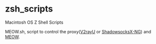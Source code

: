 # zsh_scripts
Macintosh OS Z Shell Scripts

MEOW.sh, script to control the proxy([V2rayU](https://github.com/yanue/V2rayU) or [ShadowsocksX-NG](https://github.com/shadowsocks/ShadowsocksX-NG)) and [MEOW](https://github.com/netheril96/MEOW).
